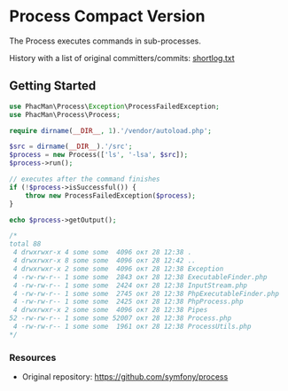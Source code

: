 # Process Compact Version

The Process executes commands in sub-processes.

History with a list of original committers/commits: [shortlog.txt](shortlog.txt)

## Getting Started

```php
use PhacMan\Process\Exception\ProcessFailedException;
use PhacMan\Process\Process;

require dirname(__DIR__, 1).'/vendor/autoload.php';

$src = dirname(__DIR__).'/src';
$process = new Process(['ls', '-lsa', $src]);
$process->run();

// executes after the command finishes
if (!$process->isSuccessful()) {
    throw new ProcessFailedException($process);
}

echo $process->getOutput();

/*
total 88
 4 drwxrwxr-x 4 some some  4096 окт 28 12:38 .
 4 drwxrwxr-x 8 some some  4096 окт 28 12:42 ..
 4 drwxrwxr-x 2 some some  4096 окт 28 12:38 Exception
 4 -rw-rw-r-- 1 some some  2843 окт 28 12:38 ExecutableFinder.php
 4 -rw-rw-r-- 1 some some  2424 окт 28 12:38 InputStream.php
 4 -rw-rw-r-- 1 some some  2745 окт 28 12:38 PhpExecutableFinder.php
 4 -rw-rw-r-- 1 some some  2425 окт 28 12:38 PhpProcess.php
 4 drwxrwxr-x 2 some some  4096 окт 28 12:38 Pipes
52 -rw-rw-r-- 1 some some 52007 окт 28 12:38 Process.php
 4 -rw-rw-r-- 1 some some  1961 окт 28 12:38 ProcessUtils.php
*/
```

### Resources

* Original repository: https://github.com/symfony/process
